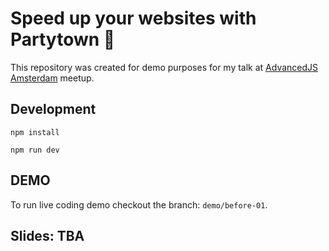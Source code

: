# Speed up your websites with Partytown 🎉

This repository was created for demo purposes for my talk at [AdvancedJS Amsterdam](https://www.meetup.com/advancedjs-amsterdam/events/288769051/) meetup.

## Development

`npm install`

`npm run dev`

## DEMO

To run live coding demo checkout the branch: `demo/before-01`.

## Slides: TBA

